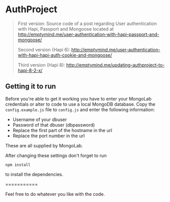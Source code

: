 AuthProject
===========

> First version:
> Source code of a post regarding User authentication with Hapi, Passport and Mongoose located at 
> <http://emptymind.me/user-authentication-with-hapi-passport-and-mongoose/>
>
> Second version (Hapi 6):
> <http://emptymind.me/user-authentication-with-hapi-hapi-auth-cookie-and-mongoose/>
>
> Third version (Hapi 8):
> <http://emptymind.me/updating-authproject-to-hapi-8-2-x/>

## Getting it to run

Before you're able to get it working you have to enter your MongoLab credentials or alter to code to use a local MongoDB database. Copy the `config.example.js` file to `config.js` and enter the following information:

- Username of your dbuser
- Password of that dbuser (dbpassword)
- Replace the first part of the hostname in the url
- Replace the port number in the url

These are all supplied by MongoLab.

After changing these settings don't forget to run
```
npm install
```

to install the dependencies.

===========

Feel free to do whatever you like with the code.
